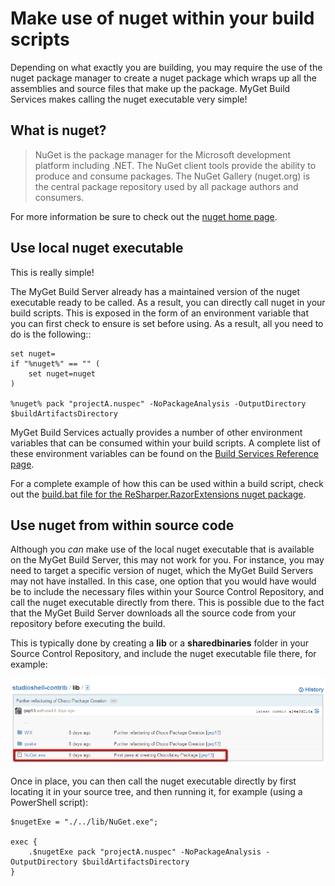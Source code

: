 # Make use of nuget within your build scripts

Depending on what exactly you are building, you may require the use of the nuget package manager to create a nuget package which wraps up all the assemblies and source files that make up the package.  MyGet Build Services makes calling the nuget executable very simple!

## What is nuget?

>NuGet is the package manager for the Microsoft development platform including .NET. The NuGet client tools provide the ability to produce and consume packages. The NuGet Gallery (nuget.org) is the central package repository used by all package authors and consumers.

For more information be sure to check out the [nuget home page](http://nuget.org/ "nuget home page").

## Use local nuget executable

This is really simple!

The MyGet Build Server already has a maintained version of the nuget executable ready to be called.  As a result, you can directly call nuget in your build scripts.  This is exposed in the form of an environment variable that you can first check to ensure is set before using.  As a result, all you need to do is the following::

    set nuget=
    if "%nuget%" == "" (
	    set nuget=nuget
    )

    %nuget% pack "projectA.nuspec" -NoPackageAnalysis -OutputDirectory $buildArtifactsDirectory

MyGet Build Services actually provides a number of other environment variables that can be consumed within your build scripts.  A complete list of these environment variables can be found on the [Build Services Reference page](http://docs.myget.org/site/docs/reference/build-services "Build Services Reference Page").

For a complete example of how this can be used within a build script, check out the [build.bat file for the ReSharper.RazorExtensions nuget package](https://github.com/xavierdecoster/ReSharper.RazorExtensions/blob/master/build.bat "Example build.bat file using the nuget environment variable").

## Use nuget from within source code

Although you _can_ make use of the local nuget executable that is available on the MyGet Build Server, this may not work for you.  For instance, you may need to target a specific version of nuget, which the MyGet Build Servers may not have installed.  In this case, one option that you would have would be to include the necessary files within your Source Control Repository, and call the nuget executable directly from there.  This is possible due to the fact that the MyGet Build Server downloads all the source code from your repository before executing the build.

This is typically done by creating a __lib__ or a __sharedbinaries__ folder in your Source Control Repository, and include the nuget executable file there, for example:

![Include psake files within Source Control](Images/nuget_include_in_source_control.png)


Once in place, you can then call the nuget executable directly by first locating it in your source tree, and then running it, for example (using a PowerShell script):

    $nugetExe = "./../lib/NuGet.exe";

    exec { 
	    .$nugetExe pack "projectA.nuspec" -NoPackageAnalysis -OutputDirectory $buildArtifactsDirectory 
	}